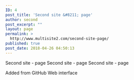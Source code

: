 ```yaml
---
ID: 4
post_title: 'Second site &#8211; page'
author: second
post_excerpt: ""
layout: page
permalink: >
  http://www.multisite2.com/second-site-page/
published: true
post_date: 2018-04-26 04:50:13
---
```

Second site - page Second site - page Second site - page

Added from GitHub Web interface
